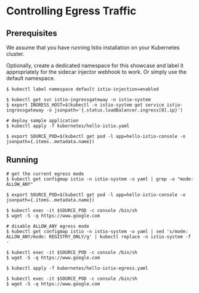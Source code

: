 # Controlling Egress Traffic

## Prerequisites

We assume that you have running Istio installation on your Kubernetes cluster.

Optionally, create a dedicated namespace for this showcase and label it appropriately for the sidecar injector webhook to work. Or simply use the default namespace.

```
$ kubectl label namespace default istio-injection=enabled

$ kubectl get svc istio-ingressgateway -n istio-system
$ export INGRESS_HOST=$(kubectl -n istio-system get service istio-ingressgateway -o jsonpath='{.status.loadBalancer.ingress[0].ip}')

# deploy sample application
$ kubectl apply -f kubernetes/hello-istio.yaml

$ export SOURCE_POD=$(kubectl get pod -l app=hello-istio-console -o jsonpath={.items..metadata.name})
```

## Running

```
# get the current egress mode
$ kubectl get configmap istio -n istio-system -o yaml | grep -o "mode: ALLOW_ANY"

$ export SOURCE_POD=$(kubectl get pod -l app=hello-istio-console -o jsonpath={.items..metadata.name})

$ kubectl exec -it $SOURCE_POD -c console /bin/sh
$ wget -S -q https://www.google.com

# disable ALLOW_ANY egress mode
$ kubectl get configmap istio -n istio-system -o yaml | sed 's/mode: ALLOW_ANY/mode: REGISTRY_ONLY/g' | kubectl replace -n istio-system -f -

$ kubectl exec -it $SOURCE_POD -c console /bin/sh
$ wget -S -q https://www.google.com

$ kubectl apply -f kubernetes/hello-istio-egress.yaml

$ kubectl exec -it $SOURCE_POD -c console /bin/sh
$ wget -S -q https://www.google.com
```